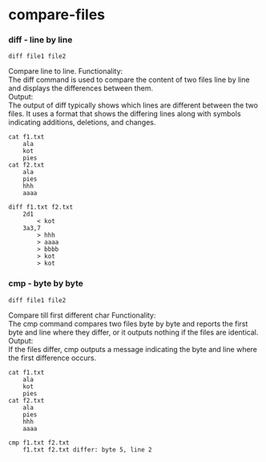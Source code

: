 # compare-files

### diff - line by line
```
diff file1 file2
```
Compare line to line.
Functionality: <br>
    The diff command is used to compare the content of two files line by line and displays the differences between them. <br>
Output:  <br>
    The output of diff typically shows which lines are different between the two files. It uses a format that shows the differing lines along with symbols indicating additions, deletions, and changes. <br>
```
cat f1.txt
    ala
    kot
    pies
cat f2.txt
    ala
    pies
    hhh
    aaaa

diff f1.txt f2.txt
    2d1
        < kot
    3a3,7
        > hhh
        > aaaa
        > bbbb
        > kot
        > kot
```

### cmp - byte by byte
```
diff file1 file2
```
Compare till first different char
Functionality: <br>
    The cmp command compares two files byte by byte and reports the first byte and line where they differ, or it outputs nothing if the files are identical.<br>
Output: <br>
    If the files differ, cmp outputs a message indicating the byte and line where the first difference occurs.<br>

```
cat f1.txt
    ala
    kot
    pies
cat f2.txt
    ala
    pies
    hhh
    aaaa

cmp f1.txt f2.txt
    f1.txt f2.txt differ: byte 5, line 2
```

